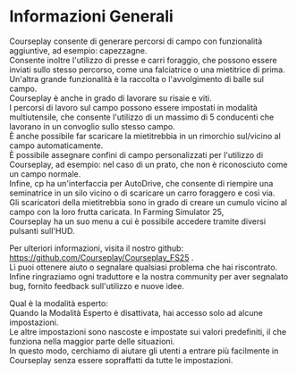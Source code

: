 # Informazioni Generali
  
Courseplay consente di generare percorsi di campo con funzionalità aggiuntive, ad esempio: capezzagne.  
Consente inoltre l'utilizzo di presse e carri foraggio, che possono essere inviati sullo stesso percorso, come una falciatrice o una mietitrice di prima.  
Un'altra grande funzionalità è la raccolta o l'avvolgimento di balle sul campo.  
Courseplay è anche in grado di lavorare su risaie e viti.  
I percorsi di lavoro sul campo possono essere impostati in modalità multiutensile, che consente l'utilizzo di un massimo di 5 conducenti che lavorano in un convoglio sullo stesso campo.  
È anche possibile far scaricare la mietitrebbia in un rimorchio sul/vicino al campo automaticamente.  
È possibile assegnare confini di campo personalizzati per l'utilizzo di Courseplay, ad esempio: nel caso di un prato, che non è riconosciuto come un campo normale.  
Infine, cp ha un'interfaccia per AutoDrive, che consente di riempire una seminatrice in un silo vicino o di scaricare un carro foraggero e così via.  
Gli scaricatori della mietitrebbia sono in grado di creare un cumulo vicino al campo con la loro frutta caricata. In Farming Simulator 25,  
Courseplay ha un suo menu a cui è possibile accedere tramite diversi pulsanti sull'HUD.  
  
Per ulteriori informazioni, visita il nostro github: https://github.com/Courseplay/Courseplay_FS25 .  
Lì puoi ottenere aiuto o segnalare qualsiasi problema che hai riscontrato.  
Infine ringraziamo ogni traduttore e la nostra community per aver segnalato bug, fornito feedback sull'utilizzo e nuove idee.  
  
Qual è la modalità esperto:  
Quando la Modalità Esperto è disattivata, hai accesso solo ad alcune impostazioni.  
Le altre impostazioni sono nascoste e impostate sui valori predefiniti, il che funziona nella maggior parte delle situazioni.  
In questo modo, cerchiamo di aiutare gli utenti a entrare più facilmente in Courseplay senza essere sopraffatti da tutte le impostazioni.  
